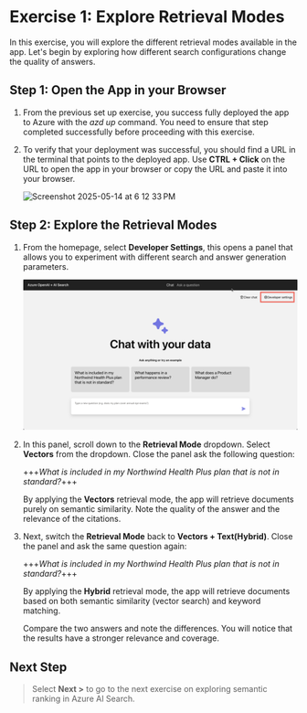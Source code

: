 # Exercise 1: Explore Retrieval Modes

In this exercise, you will explore the different retrieval modes available in the app. Let's begin by exploring how different search configurations change the quality of answers.

## Step 1: Open the App in your Browser

1. From the previous set up exercise, you success fully deployed the app to Azure with the *azd up* command. You need to ensure that step completed successfully before proceeding with this exercise.

1. To verify that your deployment was successful, you should find a URL in the terminal that points to the deployed app. Use **CTRL + Click** on the URL to open the app in your browser or copy the URL and paste it into your browser.

    ![Screenshot 2025-05-14 at 6 12 33 PM](https://github.com/user-attachments/assets/57104952-2e55-434d-a38a-869ede36cb54)

## Step 2: Explore the Retrieval Modes

1. From the homepage, select **Developer Settings**, this opens a panel that allows you to experiment with different search and answer generation parameters.

    ![Developer Settings](/images/developer-settings.png)

1. In this panel, scroll down to the **Retrieval Mode** dropdown. Select **Vectors** from the dropdown. Close the panel ask the following question:

    +++*What is included in my Northwind Health Plus plan that is not in standard?*+++

    By applying the **Vectors** retrieval mode, the app will retrieve documents purely on semantic similarity. Note the quality of the answer and the relevance of the citations.

1. Next, switch the **Retrieval Mode** back to **Vectors + Text(Hybrid)**. Close the panel and ask the same question again:

    +++*What is included in my Northwind Health Plus plan that is not in standard?*+++

    By applying the **Hybrid** retrieval mode, the app will retrieve documents based on both semantic similarity (vector search) and keyword matching.
  
    Compare the two answers and note the differences. You will notice that the results have a stronger relevance and coverage.

## Next Step

> Select **Next >** to go to the next exercise on exploring semantic ranking in Azure AI Search.
